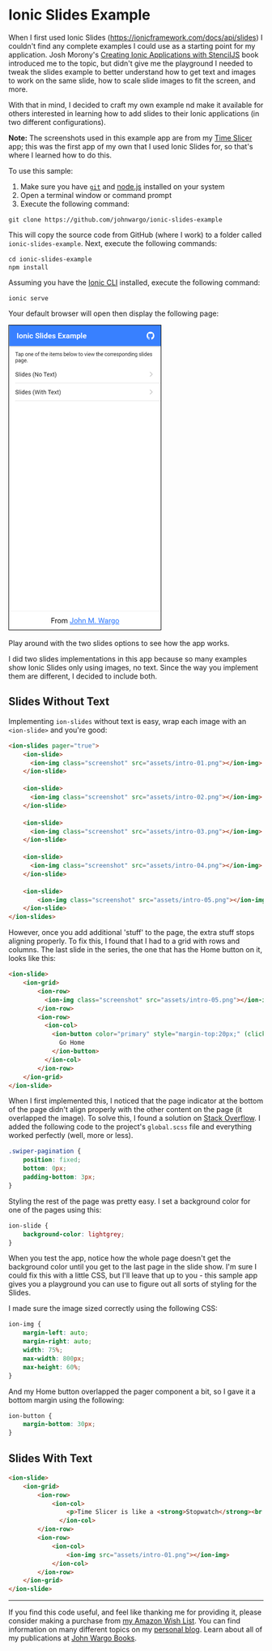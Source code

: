 # Ionic Slides Example

When I first used Ionic Slides (https://ionicframework.com/docs/api/slides) I couldn't find any complete examples I could use as a starting point for my application. Josh Morony's [Creating Ionic Applications with StencilJS](https://www.joshmorony.com/creating-ionic-applications-with-stencil-js/) book introduced me to the topic, but didn't give me the playground I needed to tweak the slides example to better understand how to get text and images to work on the same slide, how to scale slide images to fit the screen, and more.

With that in mind, I decided to craft my own example nd make it available for others interested in learning how to add slides to their Ionic applications (in two different configurations).

**Note:** The screenshots used in this example app are from my [Time Slicer](https://timeslicer.app) app; this was the first app of my own that I used Ionic Slides for, so that's where I learned how to do this.

To use this sample:

1. Make sure you have [`git`](https://git-scm.com/) and [node.js](https://nodejs.org/en/) installed on your system
2. Open a terminal window or command prompt
3. Execute the following command:

```shell
git clone https://github.com/johnwargo/ionic-slides-example
```

This will copy the source code from GitHub (where I work) to a folder called `ionic-slides-example`. Next, execute the following commands:

```shell
cd ionic-slides-example
npm install
```

Assuming you have the [Ionic CLI](https://ionicframework.com/getting-started) installed, execute the following command:

```shell
ionic serve
```

Your default browser will open then display the following page:

![Home Screen](images/home-page.png)

Play around with the two slides options to see how the app works.

I did two slides implementations in this app because so many examples show Ionic Slides only using images, no text. Since the way you implement them are different, I decided to include both.

## Slides Without Text

Implementing `ion-slides` without text is easy, wrap each image with an `<ion-slide>` and you're good:

```HTML
<ion-slides pager="true">
    <ion-slide>
      <ion-img class="screenshot" src="assets/intro-01.png"></ion-img>
    </ion-slide>

    <ion-slide>
      <ion-img class="screenshot" src="assets/intro-02.png"></ion-img>
    </ion-slide>

    <ion-slide>
      <ion-img class="screenshot" src="assets/intro-03.png"></ion-img>
    </ion-slide>

    <ion-slide>
      <ion-img class="screenshot" src="assets/intro-04.png"></ion-img>
    </ion-slide>

    <ion-slide>
        <ion-img class="screenshot" src="assets/intro-05.png"></ion-img>
    </ion-slide>
</ion-slides>
```

However, once you add additional 'stuff' to the page, the extra stuff stops aligning properly. To fix this, I found that I had to a grid with rows and columns. The last slide in the series, the one that has the Home button on it, looks like this:

```html
<ion-slide>
    <ion-grid>
        <ion-row>
          <ion-img class="screenshot" src="assets/intro-05.png"></ion-img>
        </ion-row>
        <ion-row>
          <ion-col>
            <ion-button color="primary" style="margin-top:20px;" (click)="goHome()">
              Go Home
            </ion-button>
          </ion-col>
        </ion-row>
    </ion-grid>
</ion-slide>
```

When I first implemented this, I noticed that the page indicator at the bottom of the page didn't align properly with the other content on the page (it overlapped the image). To solve this, I found a solution on [Stack Overflow](https://stackoverflow.com/questions/55566105/ion-slides-pagination-bullet-overlap-the-slides-content-ionic-4). I added the following code to the project's `global.scss` file and everything worked perfectly (well, more or less).

```css
.swiper-pagination {
    position: fixed;
    bottom: 0px;
    padding-bottom: 3px;
}
```

Styling the rest of the page was pretty easy. I set a background color for one of the pages using this:

```css
ion-slide {
    background-color: lightgrey;
}
```

When you test the app, notice how the whole page doesn't get the background color until you get to the last page in the slide show.  I'm sure I could fix this with a little CSS, but I'll leave that up to you - this sample app gives you a playground you can use to figure out all sorts of styling for the Slides.

I made sure the image sized correctly using the following CSS:

```css
ion-img {
    margin-left: auto;
    margin-right: auto;
    width: 75%;
    max-width: 800px;
    max-height: 60%;
}
```

And my Home button overlapped the pager component a bit, so I gave it a bottom margin using the following:

```css
ion-button {
    margin-bottom: 30px;
}
```


## Slides With Text


```html
<ion-slide>
    <ion-grid>
        <ion-row>
            <ion-col>
                <p>Time Slicer is like a <strong>Stopwatch</strong><br />with <strong>Categories</strong>.</p>
              </ion-col>
        </ion-row>
        <ion-row>
            <ion-col>
                <ion-img src="assets/intro-01.png"></ion-img>
            </ion-col>
        </ion-row>
    </ion-grid>
</ion-slide>
```

***

If you find this code useful, and feel like thanking me for providing it, please consider making a purchase from [my Amazon Wish List](https://amzn.com/w/1WI6AAUKPT5P9). You can find information on many different topics on my [personal blog](http://www.johnwargo.com). Learn about all of my publications at [John Wargo Books](http://www.johnwargobooks.com).
